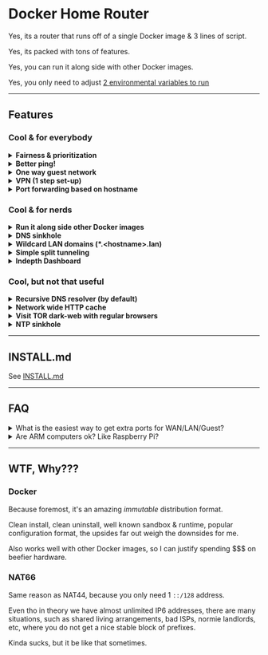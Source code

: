 # Docker Home Router

Yes, its a router that runs off of a single Docker image & 3 lines of script.

Yes, its packed with tons of features.

Yes, you can run it along side with other Docker images.

Yes, you only need to adjust [2 environmental variables to run](https://github.com/ms-jpq/docker-home-router/blob/whale/install/docker-compose.yml)

---

## Features

### Cool & for everybody

<details>
  <summary>
    <b>Fairness & prioritization</b>
  </summary>

Bandwidth is balanced on a (per-computer -> per-stream) basis.

Should help to alleviate any single computer from hogging the internet juice.

</details>

<details>
  <summary>
    <b>Better ping!</b>
  </summary>

As traffic approach maximum bandwidth, latency shoots up.

Thats why we do traffic shaping. :)

</details>

<details>
  <summary>
    <b>One way guest network</b>
  </summary>

You can talk to guests, guests can reply. Guest cannot initiate talks with you.

Pretty good to put all the untrusted stuff on the guest network.

</details>

<details>
  <summary>
    <b>VPN (1 step set-up)</b>
  </summary>

Just go to <code>http://router-name.lan:8888/wg/</code> from (not your guest network) and BAM!

There are the QR codes you can scan on your phone, to add VPN profiles. (Need the official wireguard app).

You can add as many VPN profiles as you want!

</details>

<details>
  <summary>
    <b>Port forwarding based on hostname</b>
  </summary>

Yub, who cares about MAC addresses? Not us humans.

</details>

### Cool & for nerds

<details>
  <summary>
    <b>Run it along side other Docker images</b>
  </summary>

You can run this along other Docker images!

Need I say more?

</details>

<details>
  <summary>
    <b>DNS sinkhole</b>
  </summary>

All the outbound DNS traffic is redirected to a single server, your server.

Very cash money for running DNS based adblock, such as [pihole](https://pi-hole.net/), or [adguardhome](https://github.com/AdguardTeam/AdGuardHome).

DOT is also blocked.

</details>

<details>
  <summary>
    <b>Wildcard LAN domains (*.&lthostname&gt.lan)</b>
  </summary>

Suppose you have a computer called <code>name</code>. Most routers will let you use <code>name.lan</code> to visit <code>name</code>.

I go one step further. Everything under <code>*.name.lan</code> also goes to <code>name</code>.

Very useful for reverse proxies.

</details>

<details>
  <summary>
    <b>Simple split tunneling</b>
  </summary>

All you need to do is write down the IP ranges on the other side of your tunnel, the image will automatically assign non-overlapping local networks.

</details>

<details>
  <summary>
    <b>Indepth Dashboard</b>
  </summary>

  Go to <code>http://<router-name>.lan:8888/</code> (from not guest network), and you will see information on DHCP leases, forwarded ports, subnet assignment, firewall rules, HTTP cache performance, and packet scheduler statistics.

</details>

### Cool, but not that useful

<details>
  <summary>
    <b>Recursive DNS resolver (by default)</b>
  </summary>

If you are worried about your ISP fiddling with your DNS or something.

</details>

<details>
  <summary>
    <b>Network wide HTTP cache</b>
  </summary>

Not very useful these days, tbh, but kinda cool.

</details>

<details>
  <summary>
    <b>Visit TOR dark-web with regular browsers</b>
  </summary>

Visit <code>.onion</code> websites without having to setup TOR.

Disclaimer: This is purely for convenience / fun, not privacy.

Only works on non-🍎 devices because 🍎 [locked this feature behind a VPN profile](https://developer.apple.com/documentation/devicemanagement/vpn/dns).

</details>

<details>
  <summary>
    <b>NTP sinkhole</b>
  </summary>

Force all your local devices to be in sync with your router's clock (and each other).

</details>

---

## INSTALL.md

See [INSTALL.md](https://github.com/ms-jpq/docker-home-router/tree/whale/install)

---

## FAQ

<details>
  <summary>What is the easiest way to get extra ports for WAN/LAN/Guest?</summary>

USB 3 ethernet adapters are very cheap and are more than enough for sub gigabit speeds.

Gigabit PCIE adapters are also very cheap, but you need extra PCIE ports.

You can also get a VLAN capable switch, but those are slightly more $$$.

</details>

<details>
  <summary>Are ARM computers ok? Like Raspberry Pi?</summary>

Non-RPi ARM computers often have horrible software compatibility, but alot of them are better bang for the buck, YMMV.

At the current price point (in Canada), RaspberryPis are just not competitive servers.

I'd just get a random smol form x86 PC from Aliexpress / Amazon, they are a tad more expensive, but alot more powerful.

</details>

---

## WTF, Why???

### Docker

Because foremost, it's an amazing _immutable_ distribution format.

Clean install, clean uninstall, well known sandbox & runtime, popular configuration format, the upsides far out weigh the downsides for me.

Also works well with other Docker images, so I can justify spending $$$ on beefier hardware.

### NAT66

Same reason as NAT44, because you only need 1 <code>::/128</code> address.

Even tho in theory we have almost unlimited IP6 addresses, there are many situations, such as shared living arrangements, bad ISPs, normie landlords, etc, where you do not get a nice stable block of prefixes.

Kinda sucks, but it be like that sometimes.
